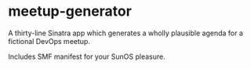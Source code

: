 # meetup-generator

A thirty-line Sinatra app which generates a wholly plausible agenda for
a fictional DevOps meetup.

Includes SMF manifest for your SunOS pleasure.
